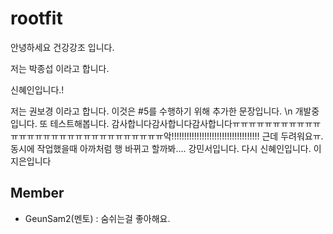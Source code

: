 # rootfit

안녕하세요 건강강조 입니다.

저는 박종섭 이라고 합니다.

신혜인입니다.!

저는 권보경 이라고 합니다.
이것은 #5를 수행하기 위해 추가한 문장입니다. \n
개발중입니다.
또 테스트해봅니다.
감사합니다감사합니다감사합니다ㅠㅠㅠㅠㅠㅠㅠㅠㅠㅠㅠㅠㅠㅠㅠㅠㅠㅠㅠㅠㅠㅠㅠㅠㅠㅠㅠㅠㅠㅠ악!!!!!!!!!!!!!!!!!!!!!!!!!!!!!!!!!!!
근데 두려워요ㅠ. 동시에 작업했을때 아까처럼 행 바뀌고 할까봐....
강민서입니다.
다시 신혜인입니다.
이지은입니다

## Member

- GeunSam2(멘토) : 숨쉬는걸 좋아해요.
